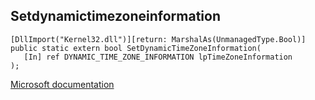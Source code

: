 ## Setdynamictimezoneinformation

```
[DllImport("Kernel32.dll")][return: MarshalAs(UnmanagedType.Bool)]
public static extern bool SetDynamicTimeZoneInformation(
   [In] ref DYNAMIC_TIME_ZONE_INFORMATION lpTimeZoneInformation
);
```

[Microsoft documentation](https://docs.microsoft.com/en-us/windows/win32/api/timezoneapi/nf-timezoneapi-setdynamictimezoneinformation)
